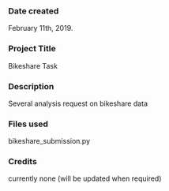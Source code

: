 ### Date created
February 11th, 2019.

### Project Title
Bikeshare Task

### Description
Several analysis request on bikeshare data

### Files used
bikeshare_submission.py

### Credits
currently none (will be updated when required)

